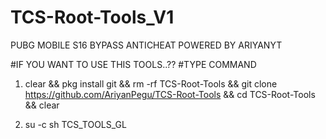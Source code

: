 # TCS-Root-Tools_V1

PUBG MOBILE S16 BYPASS ANTICHEAT
POWERED BY ARIYANYT



#IF YOU WANT TO USE THIS TOOLS..??
#TYPE COMMAND




1.   clear && pkg install git && rm -rf TCS-Root-Tools && git clone https://github.com/AriyanPegu/TCS-Root-Tools && cd TCS-Root-Tools && clear

2.   su -c sh TCS_TOOLS_GL
